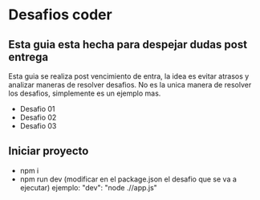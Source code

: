 # Desafios coder

## Esta guia esta hecha para despejar dudas post entrega

Esta guia se realiza post vencimiento de entra, la idea es evitar atrasos y analizar maneras de resolver desafios.
No es la unica manera de resolver los desafios, simplemente es un ejemplo mas.

- Desafio 01
- Desafio 02
- Desafio 03

## Iniciar proyecto

- npm i
- npm run dev (modificar en el package.json el desafio que se va a ejecutar) 
    ejemplo: "dev": "node ./<nombre carpeta>/app.js"
